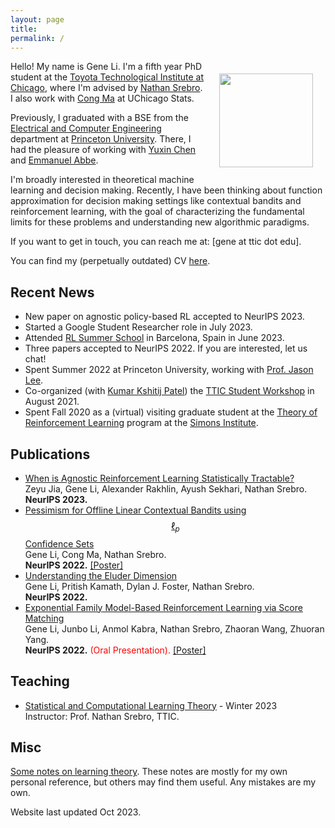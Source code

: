 ```yaml
---
layout: page
title: 
permalink: /
---
```


<img style="float:right;margin:20px;" src="{{site.url}}/images/picme.jpg" width="150">

Hello! My name is Gene Li. I'm a fifth year PhD student at the [Toyota Technological Institute at Chicago](https://ttic.edu/), where I'm advised by [Nathan Srebro](https://ttic.uchicago.edu/~nati/). I also work with [Cong Ma](https://congma1028.github.io) at UChicago Stats.

Previously, I graduated with a BSE from the [Electrical and Computer Engineering](https://ece.princeton.edu) department at [Princeton University](http://www.princeton.edu). There, I had the pleasure of working with [Yuxin Chen](https://yuxinchen2020.github.io) and [Emmanuel Abbe](https://web.math.princeton.edu/~eabbe/).

I'm broadly interested in theoretical machine learning and decision making. Recently, I have been thinking about function approximation for decision making settings like contextual bandits and reinforcement learning, with the goal of characterizing the fundamental limits for these problems and understanding new algorithmic paradigms. 

If you want to get in touch, you can reach me at: [gene at ttic dot edu].

You can find my (perpetually outdated) CV [here]({{site.url}}/pdfs/gene_li_cv.pdf).

## Recent News
* New paper on agnostic policy-based RL accepted to NeurIPS 2023.
* Started a Google Student Researcher role in July 2023.
* Attended [RL Summer School](https://rlsummerschool.com) in Barcelona, Spain in June 2023.
* Three papers accepted to NeurIPS 2022. If you are interested, let us chat!
* Spent Summer 2022 at Princeton University, working with [Prof. Jason Lee](https://jasondlee88.github.io).
* Co-organized (with [Kumar Kshitij Patel](http://kkpatel.ttic.edu)) the [TTIC Student Workshop](https://ttic-student-workshop.github.io) in August 2021.
* Spent Fall 2020 as a (virtual) visiting graduate student at the [Theory of Reinforcement Learning](https://simons.berkeley.edu/programs/rl20) program at the [Simons Institute](https://simons.berkeley.edu).

## Publications
* [When is Agnostic Reinforcement Learning Statistically Tractable?](https://arxiv.org/abs/2310.06113)\
Zeyu Jia, Gene Li, Alexander Rakhlin, Ayush Sekhari, Nathan Srebro.\
**NeurIPS 2023.**
* [Pessimism for Offline Linear Contextual Bandits using $$\ell_p$$ Confidence Sets](https://arxiv.org/abs/2205.10671)\
Gene Li, Cong Ma, Nathan Srebro.\
**NeurIPS 2022.** [[Poster]]({{site.url}}/pdfs/poster_pess.pdf)
* [Understanding the Eluder Dimension](https://arxiv.org/abs/2104.06970)\
Gene Li, Pritish Kamath, Dylan J. Foster, Nathan Srebro.\
**NeurIPS 2022.**
* [Exponential Family Model-Based Reinforcement Learning via Score Matching](https://arxiv.org/abs/2112.14195)\
Gene Li, Junbo Li, Anmol Kabra, Nathan Srebro, Zhaoran Wang, Zhuoran Yang.\
**NeurIPS 2022.** <span style="color:red"> (Oral Presentation).</span> [[Poster]]({{site.url}}/pdfs/poster_smrl.pdf)

## Teaching
* [Statistical and Computational Learning Theory](https://canvas.uchicago.edu/courses/47340) - Winter 2023\
Instructor: Prof. Nathan Srebro, TTIC.

## Misc
[Some notes on learning theory]({{site.url}}/pdfs/learning_theory.pdf). These notes are mostly for my own personal reference, but others may find them useful. Any mistakes are my own.

Website last updated Oct 2023. 
